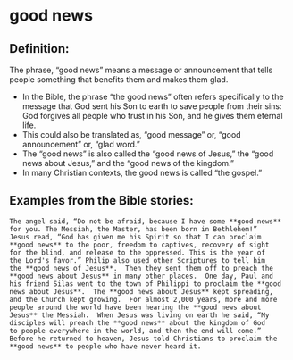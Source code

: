 good news
=========

Definition:
-----------

The phrase, “good news” means a message or announcement that tells
people something that benefits them and makes them glad.

-   In the Bible, the phrase “the good news” often refers specifically
    to the message that God sent his Son to earth to save people from
    their sins: God forgives all people who trust in his Son, and he
    gives them eternal life.
-   This could also be translated as, “good message” or, “good
    announcement” or, “glad word.”
-   The “good news” is also called the “good news of Jesus,”
the “good
    news about Jesus,” and the “good news of the kingdom.”
-   In many Christian contexts, the good news is called “the gospel.”

Examples from the Bible stories:
--------------------------------

    The angel said, “Do not be afraid, because I have some **good news**
    for you. The Messiah, the Master, has been born in Bethlehem!”
    Jesus read, “God has given me his Spirit so that I can proclaim
    **good news** to the poor, freedom to captives, recovery of sight
    for the blind, and release to the oppressed. This is the year of
    the Lord's favor.” Philip also used other Scriptures to tell him
    the **good news of Jesus**.  Then they sent them off to preach the
    **good news about Jesus** in many other places.  One day, Paul and
    his friend Silas went to the town of Philippi to proclaim the **good
    news about Jesus**.  The **good news about Jesus** kept spreading,
    and the Church kept growing.  For almost 2,000 years, more and more
    people around the world have been hearing the **good news about
    Jesus** the Messiah.  When Jesus was living on earth he said, “My
    disciples will preach the **good news** about the kingdom of God
    to people everywhere in the world, and then the end will come.”
    Before he returned to heaven, Jesus told Christians to proclaim the
    **good news** to people who have never heard it.
